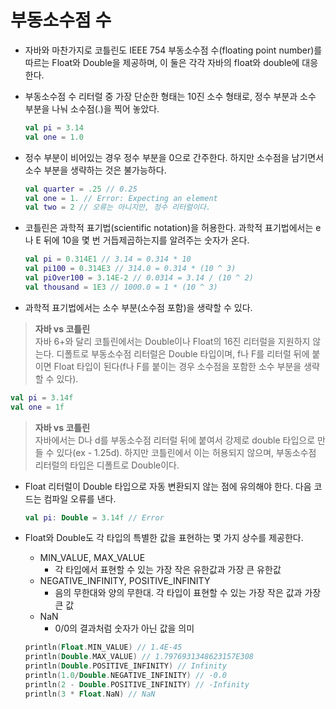 # 부동소수점 수

- 자바와 마찬가지로 코틀린도 IEEE 754 부동소수점 수(floating point number)를 따르는 Float와 Double을 제공하며, 이 둘은 각각 자바의 float와 double에 대응한다.
- 부동소수점 수 리터럴 중 가장 단순한 형태는 10진 소수 형태로, 정수 부분과 소수 부분을 나눠 소수점(.)을 찍어 놓았다.
    
    ```kotlin
    val pi = 3.14
    val one = 1.0
    ```
    
- 정수 부분이 비어있는 경우 정수 부분을 0으로 간주한다. 하지만 소수점을 남기면서 소수 부분을 생략하는 것은 불가능하다.
    
    ```kotlin
    val quarter = .25 // 0.25
    val one = 1. // Error: Expecting an element
    val two = 2 // 오류는 아니지만, 정수 리터럴이다.
    ```
    
- 코틀린은 과학적 표기법(scientific notation)을 허용한다. 과학적 표기법에서는 e나 E 뒤에 10을 몇 번 거듭제곱하는지를 알려주는 숫자가 온다.
    
    ```kotlin
    val pi = 0.314E1 // 3.14 = 0.314 * 10
    val pi100 = 0.314E3 // 314.0 = 0.314 * (10 ^ 3)
    val piOver100 = 3.14E-2 // 0.0314 = 3.14 / (10 ^ 2)
    val thousand = 1E3 // 1000.0 = 1 * (10 ^ 3)
    ```
    
- 과학적 표기법에서는 소수 부분(소수점 포함)을 생략할 수 있다.

> **자바 vs 코틀린**  
자바 6+와 달리 코틀린에서는 Double이나 Float의 16진 리터럴을 지원하지 않는다. 디폴트로 부동소수점 리터럴은 Double 타입이며, f나 F를 리터럴 뒤에 붙이면 Float 타입이 된다(f나 F를 붙이는 경우 소수점을 포함한 소수 부분을 생략할 수 있다).
> 

```kotlin
val pi = 3.14f
val one = 1f
```

> **자바 vs 코틀린**  
자바에서는 D나 d를 부동소수점 리터럴 뒤에 붙여서 강제로 double 타입으로 만들 수 있다(ex - 1.25d). 하지만 코틀린에서 이는 허용되지 않으며, 부동소수점 리터럴의 타입은 디폴트로 Double이다.
> 

- Float 리터럴이 Double 타입으로 자동 변환되지 않는 점에 유의해야 한다. 다음 코드는 컴파일 오류를 낸다.
    
    ```kotlin
    val pi: Double = 3.14f // Error
    ```
    
- Float와 Double도 각 타입의 특별한 값을 표현하는 몇 가지 상수를 제공한다.
    - MIN_VALUE, MAX_VALUE
        - 각 타입에서 표현할 수 있는 가장 작은 유한값과 가장 큰 유한값
    - NEGATIVE_INFINITY, POSITIVE_INFINITY
        - 음의 무한대와 양의 무한대. 각 타입이 표현할 수 있는 가장 작은 값과 가장 큰 값
    - NaN
        - 0/0의 결과처럼 숫자가 아닌 값을 의미
    
    ```kotlin
    println(Float.MIN_VALUE) // 1.4E-45
    println(Double.MAX_VALUE) // 1.7976931348623157E308
    println(Double.POSITIVE_INFINITY) // Infinity
    println(1.0/Double.NEGATIVE_INFINITY) // -0.0
    println(2 - Double.POSITIVE_INFINITY) // -Infinity
    println(3 * Float.NaN) // NaN
    ```